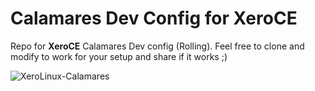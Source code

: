 # Calamares Dev Config for XeroCE

Repo for **XeroCE** Calamares Dev config (Rolling). Feel free to clone and modify to work for your setup and share if it works ;)

![XeroLinux-Calamares](https://i.imgur.com/lshN1wP.jpg)
